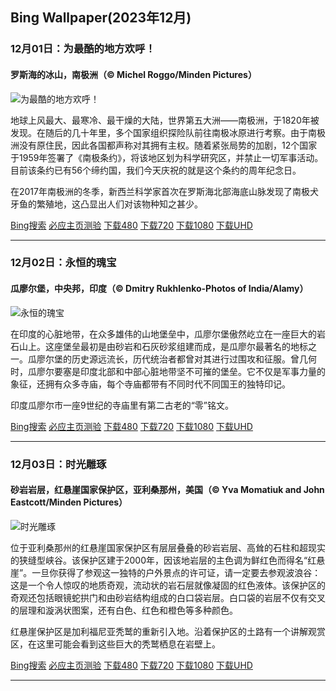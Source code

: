 ## Bing Wallpaper(2023年12月)
### 12月01日：为最酷的地方欢呼！
#### 罗斯海的冰山，南极洲（© Michel Roggo/Minden Pictures）

![为最酷的地方欢呼！](https://cn.bing.com/th?id=OHR.IcebergAntarctica_ZH-CN2053356825_800x480.jpg&rf=LaDigue_800x480.jpg "为最酷的地方欢呼！")

地球上风最大、最寒冷、最干燥的大陆，世界第五大洲——南极洲，于1820年被发现。在随后的几十年里，多个国家组织探险队前往南极冰原进行考察。由于南极洲没有原住民，因此各国都声称对其拥有主权。随着紧张局势的加剧，12个国家于1959年签署了《南极条约》，将该地区划为科学研究区，并禁止一切军事活动。目前该条约已有56个缔约国，我们今天庆祝的就是这个条约的周年纪念日。

在2017年南极洲的冬季，新西兰科学家首次在罗斯海北部海底山脉发现了南极犬牙鱼的繁殖地，这凸显出人们对该物种知之甚少。

[Bing搜索](https://cn.bing.com/search?q=%e7%bd%97%e6%96%af%e6%b5%b7&form=hpcapt&filters=HpDate:"20231130_1600" "Bing Wallpaper 2023 12月 1")
[必应主页测验](https://cn.bing.com/search?q=Bing+homepage+quiz&filters=WQOskey:"HPQuiz_20231201_IcebergAntarctica"&FORM=HPQUIZ "必应主页测验 2023 12月 1")
[下载480](https://cn.bing.com/th?id=OHR.IcebergAntarctica_ZH-CN2053356825_800x480.jpg&rf=LaDigue_800x480.jpg "罗斯海的冰山，南极洲")
[下载720](https://cn.bing.com/th?id=OHR.IcebergAntarctica_ZH-CN2053356825_1280x720.jpg&rf=LaDigue_1280x720.jpg "罗斯海的冰山，南极洲")
[下载1080](https://cn.bing.com/th?id=OHR.IcebergAntarctica_ZH-CN2053356825_1920x1080.jpg&rf=LaDigue_1920x1080.jpg "罗斯海的冰山，南极洲")
[下载UHD](https://cn.bing.com/th?id=OHR.IcebergAntarctica_ZH-CN2053356825_UHD.jpg&rf=LaDigue_UHD.jpg "罗斯海的冰山，南极洲")

---
### 12月02日：永恒的瑰宝
#### 瓜廖尔堡，中央邦，印度（© Dmitry Rukhlenko-Photos of India/Alamy）

![永恒的瑰宝](https://cn.bing.com/th?id=OHR.GwaliorFortMP_ZH-CN3300432281_800x480.jpg&rf=LaDigue_800x480.jpg "永恒的瑰宝")

在印度的心脏地带，在众多雄伟的山地堡垒中，瓜廖尔堡傲然屹立在一座巨大的岩石山上。这座堡垒最初是由砂岩和石灰砂浆组建而成，是瓜廖尔最著名的地标之一。瓜廖尔堡的历史源远流长，历代统治者都曾对其进行过围攻和征服。曾几何时，瓜廖尔要塞是印度北部和中部心脏地带坚不可摧的堡垒。它不仅是军事力量的象征，还拥有众多寺庙，每个寺庙都带有不同时代不同国王的独特印记。

印度瓜廖尔市一座9世纪的寺庙里有第二古老的“零”铭文。

[Bing搜索](https://cn.bing.com/search?q=%e7%93%9c%e5%bb%96%e5%b0%94%e5%a0%a1+%e4%b8%ad%e5%a4%ae%e9%82%a6&form=hpcapt&filters=HpDate:"20231201_1600" "Bing Wallpaper 2023 12月 2")
[必应主页测验](https://cn.bing.com/search?q=Bing+homepage+quiz&filters=WQOskey:"HPQuiz_20231202_GwaliorFortMP"&FORM=HPQUIZ "必应主页测验 2023 12月 2")
[下载480](https://cn.bing.com/th?id=OHR.GwaliorFortMP_ZH-CN3300432281_800x480.jpg&rf=LaDigue_800x480.jpg "瓜廖尔堡，中央邦，印度")
[下载720](https://cn.bing.com/th?id=OHR.GwaliorFortMP_ZH-CN3300432281_1280x720.jpg&rf=LaDigue_1280x720.jpg "瓜廖尔堡，中央邦，印度")
[下载1080](https://cn.bing.com/th?id=OHR.GwaliorFortMP_ZH-CN3300432281_1920x1080.jpg&rf=LaDigue_1920x1080.jpg "瓜廖尔堡，中央邦，印度")
[下载UHD](https://cn.bing.com/th?id=OHR.GwaliorFortMP_ZH-CN3300432281_UHD.jpg&rf=LaDigue_UHD.jpg "瓜廖尔堡，中央邦，印度")

---
### 12月03日：时光雕琢
#### 砂岩岩层，红悬崖国家保护区，亚利桑那州，美国（© Yva Momatiuk and John Eastcott/Minden Pictures）

![时光雕琢](https://cn.bing.com/th?id=OHR.VermilionCliffs_ZH-CN3945784250_800x480.jpg&rf=LaDigue_800x480.jpg "时光雕琢")

位于亚利桑那州的红悬崖国家保护区有层层叠叠的砂岩岩层、高耸的石柱和超现实的狭缝型峡谷。该保护区建于2000年，因该地岩层的主色调为鲜红色而得名“红悬崖”。一旦你获得了参观这一独特的户外景点的许可证，请一定要去参观波浪谷：这是一个令人惊叹的地质奇观，流动状的岩石层就像凝固的红色液体。该保护区的奇观还包括眼镜蛇拱门和由砂岩结构组成的白口袋岩层。白口袋的岩层不仅有交叉的层理和漩涡状图案，还有白色、红色和橙色等多种颜色。

红悬崖保护区是加利福尼亚秃鹫的重新引入地。沿着保护区的土路有一个讲解观赏区，在这里可能会看到这些巨大的秃鹫栖息在岩壁上。

[Bing搜索](https://cn.bing.com/search?q=%e7%ba%a2%e6%82%ac%e5%b4%96%e5%9b%bd%e5%ae%b6%e4%bf%9d%e6%8a%a4%e5%8c%ba&form=hpcapt&filters=HpDate:"20231202_1600" "Bing Wallpaper 2023 12月 3")
[必应主页测验](https://cn.bing.com/search?q=Bing+homepage+quiz&filters=WQOskey:"HPQuiz_20231203_VermilionCliffs"&FORM=HPQUIZ "必应主页测验 2023 12月 3")
[下载480](https://cn.bing.com/th?id=OHR.VermilionCliffs_ZH-CN3945784250_800x480.jpg&rf=LaDigue_800x480.jpg "砂岩岩层，红悬崖国家保护区，亚利桑那州，美国")
[下载720](https://cn.bing.com/th?id=OHR.VermilionCliffs_ZH-CN3945784250_1280x720.jpg&rf=LaDigue_1280x720.jpg "砂岩岩层，红悬崖国家保护区，亚利桑那州，美国")
[下载1080](https://cn.bing.com/th?id=OHR.VermilionCliffs_ZH-CN3945784250_1920x1080.jpg&rf=LaDigue_1920x1080.jpg "砂岩岩层，红悬崖国家保护区，亚利桑那州，美国")
[下载UHD](https://cn.bing.com/th?id=OHR.VermilionCliffs_ZH-CN3945784250_UHD.jpg&rf=LaDigue_UHD.jpg "砂岩岩层，红悬崖国家保护区，亚利桑那州，美国")

---
